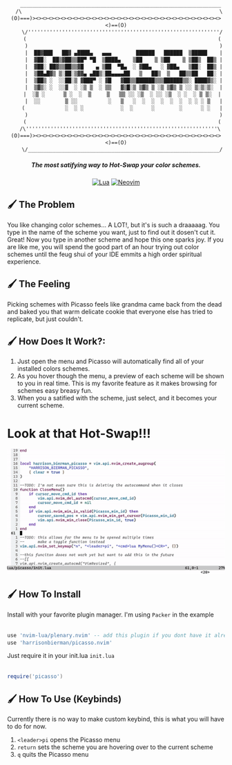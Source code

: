 <div align="center">

```text
   _________________________________________________________________
  /\                                                                \
(O)===)><><><><><><><><><><><><><><><><><><><><><><><><><><><><><><><)==(O)
    \/''''''''''''''''''''''''''''''''''''''''''''''''''''''''''''''/
    (                                                              (
     )                                                              )
     |  ██▓███   ██▓ ▄████▄   ▄▄▄        ██████   ██████  ▒█████    |
     |  ▓██░  ██▒▓██▒▒██▀ ▀█  ▒████▄    ▒██    ▒ ▒██    ▒ ▒██▒  ██▒ |
     |  ▓██░ ██▓▒▒██▒▒▓█    ▄ ▒██  ▀█▄  ░ ▓██▄   ░ ▓██▄   ▒██░  ██▒ |
     |  ▒██▄█▓▒ ▒░██░▒▓▓▄ ▄██▒░██▄▄▄▄██   ▒   ██▒  ▒   ██▒▒██   ██░ |
     |  ▒██▒ ░  ░░██░▒ ▓███▀ ░ ▓█   ▓██▒▒██████▒▒▒██████▒▒░ ████▓▒░ |
     |  ▒▓▒░ ░  ░░▓  ░ ░▒ ▒  ░ ▒▒   ▓▒█░▒ ▒▓▒ ▒ ░▒ ▒▓▒ ▒ ░░ ▒░▒░▒░  |
     |  ░▒ ░      ▒ ░  ░  ▒     ▒   ▒▒ ░░ ░▒  ░ ░░ ░▒  ░ ░  ░ ▒ ▒░  | 
     |  ░░        ▒ ░░          ░   ▒   ░  ░  ░  ░  ░  ░  ░ ░ ░ ▒   |
    (             ░  ░ ░            ░  ░      ░        ░      ░ ░   |
     )                                                              )
    (                                                              (
    /\''''''''''''''''''''''''''''''''''''''''''''''''''''''''''''''\    
(O)===)><><><><><><><><><><><><><><><><><><><><><><><><><><><><><><><)==(O)
    \/______________________________________________________________/
```

##### The most satifying way to Hot-Swap your color schemes.

[![Lua](https://img.shields.io/badge/Lua-blue.svg?style=for-the-badge&logo=lua)](http://www.lua.org)
[![Neovim](https://img.shields.io/badge/Neovim%200.5+-green.svg?style=for-the-badge&logo=neovim)](https://neovim.io)
</div>

## 🖌 The Problem
You like changing color schemes... A LOT!, but it's is such a draaaaag.
You type in the name of the scheme you want, just to 
find out it dosen't cut it. Great!
Now you type in another scheme and hope this one sparks joy.
If you are like me, you will spend the good part of an hour trying
out color schemes until the feug shui of your IDE emmits a high
order spiritual experience.

## 🖌 The Feeling 
Picking schemes with Picasso feels like grandma came back from the
dead and baked you that warm delicate cookie that everyone else has
tried to replicate, but just couldn't.

## 🖌 How Does It Work?: 
1. Just open the menu and Picasso will automatically find all of your installed colors schemes. 
1. As you hover though the menu, a preview of each scheme will be shown to you in real time.
This is my favorite feature as it makes browsing for schemes easy breasy fun.
1. When you a satified with the scheme, just select, and it becomes your current scheme.

# Look at that Hot-Swap!!!

![Hot Swap GIF](assets/picasso_hot_swap.gif)

## 🖌  How To Install
Install with your favorite plugin manager. I'm using `Packer` in the example
```lua

use 'nvim-lua/plenary.nvim' -- add this plugin if you dont have it already
use 'harrisonbierman/picasso.nvim'

```

Just require it in your init.lua
`init.lua`
```lua

require('picasso')

```

## 🖌 How To Use (Keybinds) 
Currently there is no way to make custom keybind, this is what you will have to do for now.
1. `<leader>pi` opens the Picasso menu
1. `return` sets the scheme you are hovering over to the current scheme
1. `q` quits the Picasso menu

